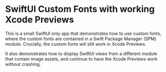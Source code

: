 # SwiftUI Custom Fonts with working Xcode Previews
This is a small SwiftUI only app that demonstrates how to use custom fonts, where the custom fonts are contained in a Swift Package Manager (SPM) module. Crucially, the custom fonts will still work in Xcode Previews. 

It also demonstrates how to display SwiftUI views from a different module that contain image assets, and continue to have the Xcode Previews work without crashing.
